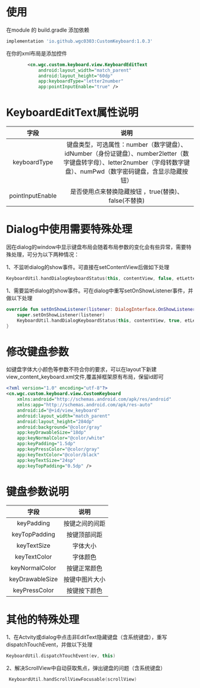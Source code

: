 # 使用

在module 的 build.gradle 添加依赖

```groovy
implementation 'io.github.wgc0303:CustomKeyboard:1.0.3'
```

在你的xml布局是添加控件

```xml
        <cn.wgc.custom.keyboard.view.KeyboardEditText
            android:layout_width="match_parent"
            android:layout_height="60dp"
            app:keyboardType="letter2number"
            app:pointInputEnable="true" />
```

# KeyboardEditText属性说明

| 字段               | 说明                                                                                                          |
|:----------------:|:-----------------------------------------------------------------------------------------------------------:|
| keyboardType     | 键盘类型，可选属性：number（数字键盘）、idNumber（身份证键盘）、number2letter（数字键盘转字母）、letter2number（字母转数字键盘）、numPwd（数字密码键盘，含显示隐藏按钮） |
| pointInputEnable | 是否使用点来替换隐藏按钮 ，true(替换)、false(不替换)                                                                           |

# Dialog中使用需要特殊处理

因在dialog的window中显示键盘布局会随着布局参数的变化会有些异常，需要特殊处理，可分为以下两种情况：

1、不监听dialog的show事件。可直接在setContentView后做如下处理

```kotlin
KeyboardUtil.handDialogKeyboardStatus(this, contentView, false, etLetter, etIdNumber, etNumber)
```

1、需要监听dialog的show事件。可在dialog中重写setOnShowListener事件，并做以下处理

```kotlin
override fun setOnShowListener(listener: DialogInterface.OnShowListener?) {
    super.setOnShowListener(listener)
    KeyboardUtil.handDialogKeyboardStatus(this, contentView, true, etLetter, etIdNumber, etNumber)
}
```

# 修改键盘参数

如键盘字体大小颜色等参数不符合你的要求，可以在layout下新建view_content_keyboard.xml文件,覆盖掉框架原有布局，保留id即可

```xml
<?xml version="1.0" encoding="utf-8"?>
<cn.wgc.custom.keyboard.view.CustomKeyboard
    xmlns:android="http://schemas.android.com/apk/res/android"
    xmlns:app="http://schemas.android.com/apk/res-auto"
    android:id="@+id/view_keyboard"
    android:layout_width="match_parent"
    android:layout_height="284dp"
    android:background="@color/gray"
    app:keyDrawableSize="18dp"
    app:keyNormalColor="@color/white"
    app:keyPadding="1.5dp"
    app:keyPressColor="@color/gray"
    app:keyTextColor="@color/black"
    app:keyTextSize="24sp"
    app:keyTopPadding="0.5dp" />
```

# 键盘参数说明

| 字段              | 说明     |
|:---------------:|:------:|
| keyPadding      | 按键之间的间距 |
| keyTopPadding   | 按键顶部间距 |
| keyTextSize     | 字体大小   |
| keyTextColor    | 字体颜色   |
| keyNormalColor  | 按键正常颜色  |
| keyDrawableSize | 按键中图片大小 |
| keyPressColor   | 按键按下颜色  |

# 其他的特殊处理

1、在Actvity或dialog中点击非EditText隐藏键盘（含系统键盘），重写dispatchTouchEvent，并做以下处理

```kotlin
KeyboardUtil.dispatchTouchEvent(ev, this)
```

2、解决ScrollView中自动获取焦点，弹出键盘的问题（含系统键盘）

```kotlin
 KeyboardUtil.handScrollViewFocusable(scrollView)
```



